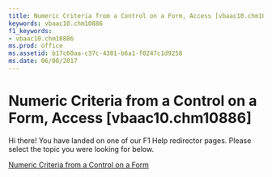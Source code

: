 ```yaml
---
title: Numeric Criteria from a Control on a Form, Access [vbaac10.chm10886]
keywords: vbaac10.chm10886
f1_keywords:
- vbaac10.chm10886
ms.prod: office
ms.assetid: b17c60aa-c37c-4301-b6a1-f0247c1d9258
ms.date: 06/08/2017
---
```



# Numeric Criteria from a Control on a Form, Access [vbaac10.chm10886]

Hi there! You have landed on one of our F1 Help redirector pages. Please select the topic you were looking for below.

[Numeric Criteria from a Control on a Form](http://msdn.microsoft.com/library/faa0806c-f349-09a2-1535-582264434233%28Office.15%29.aspx)

